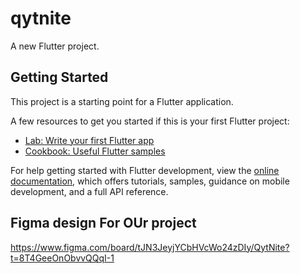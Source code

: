 # qytnite

A new Flutter project.

## Getting Started


This project is a starting point for a Flutter application.

A few resources to get you started if this is your first Flutter project:

- [Lab: Write your first Flutter app](https://docs.flutter.dev/get-started/codelab)
- [Cookbook: Useful Flutter samples](https://docs.flutter.dev/cookbook)

For help getting started with Flutter development, view the
[online documentation](https://docs.flutter.dev/), which offers tutorials,
samples, guidance on mobile development, and a full API reference.

## Figma design For OUr project 
https://www.figma.com/board/tJN3JeyjYCbHVcWo24zDIy/QytNite?t=8T4GeeOnObvvQQqI-1
